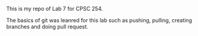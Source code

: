 This is my repo of Lab 7 for CPSC 254. 

The basics of git was leanred for this lab such as pushing, pulling, creating branches and doing pull request.

